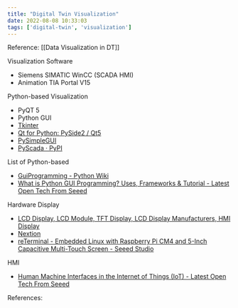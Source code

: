 ```yaml
---
title: "Digital Twin Visualization"
date: 2022-08-08 10:33:03
tags: ['digital-twin', 'visualization']
---
```


Reference:
[[Data Visualization in DT]]

Visualization Software
- Siemens SIMATIC WinCC (SCADA HMI)
- Animation TIA Portal V15

Python-based Visualization 
- PyQT 5
- Python GUI
- [Tkinter](https://wiki.python.org/moin/TkInter)
- [Qt for Python: PySide2 / Qt5](https://www.qt.io/qt-for-python)
- [PySimpleGUI](https://pysimplegui.readthedocs.io/en/latest/)
- [PyScada · PyPI](https://pypi.org/project/PyScada/)

List of Python-based
- [GuiProgramming - Python Wiki](https://wiki.python.org/moin/GuiProgramming)
- [What is Python GUI Programming? Uses, Frameworks & Tutorial - Latest Open Tech From Seeed](https://www.seeedstudio.com/blog/2021/07/19/what-is-python-gui-programming-uses-frameworks-tutorial/)


Hardware Display
- [LCD Display, LCD Module, TFT Display, LCD Display Manufacturers, HMI Display](https://www.stoneitech.com/)
- [Nextion](https://nextion.tech/)
- [reTerminal - Embedded Linux with Raspberry Pi CM4 and 5-Inch Capacitive Multi-Touch Screen - Seeed Studio](https://www.seeedstudio.com/ReTerminal-with-CM4-p-4904.html)


HMI
- [Human Machine Interfaces in the Internet of Things (IoT) - Latest Open Tech From Seeed](https://www.seeedstudio.com/blog/2021/04/19/human-machine-interfaces-in-the-internet-of-things-iot/)


References: